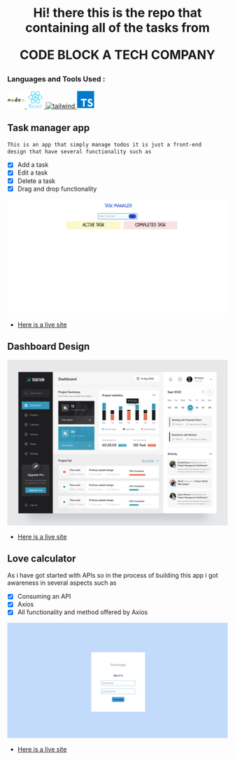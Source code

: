 <h1 align="center">Hi! there this is the repo that containing all of the tasks from

CODE BLOCK A TECH COMPANY </h1>







<h3 align="left">Languages and Tools Used :</h3>
<p align="left"><a href="https://nodejs.org" target="_blank" rel="noreferrer"> <img src="https://raw.githubusercontent.com/devicons/devicon/master/icons/nodejs/nodejs-original-wordmark.svg" alt="nodejs" width="40" height="40"/> </a> <a href="https://reactjs.org/" target="_blank" rel="noreferrer"> <img src="https://raw.githubusercontent.com/devicons/devicon/master/icons/react/react-original-wordmark.svg" alt="react" width="40" height="40"/> </a> <a href="https://tailwindcss.com/" target="_blank" rel="noreferrer"> <img src="https://www.vectorlogo.zone/logos/tailwindcss/tailwindcss-icon.svg" alt="tailwind" width="40" height="40"/> </a> <a href="https://www.typescriptlang.org/" target="_blank" rel="noreferrer"> <img src="https://raw.githubusercontent.com/devicons/devicon/master/icons/typescript/typescript-original.svg" alt="typescript" width="40" height="40"/> </a> </p>



## Task manager app
    This is an app that simply manage todos it is just a front-end
    design that have several functionality such as
- [X] Add a task
- [X] Edit a task
- [X] Delete a task
- [X] Drag and drop functionality

![Take a look](https://github.com/Pascal488/CodeBlock/blob/main/task-manger-app/img/img.png)

- [ Here is a live site](https://delete-phi.vercel.app/)




## Dashboard Design

![Take a look](https://github.com/Pascal488/CodeBlock/blob/main/dashbord/img/Task1.png)


- [Here is a live site](https://euphonious-biscochitos-374448.netlify.app/)

## Love calculator
As i have got started with APIs so in the process of building this app
i got awareness in several aspects such as
- [x]   Consuming an API 
- [x]   Axios
- [x]   All functionality and method offered by Axios

![Take a look ](https://github.com/Pascal488/CodeBlock/blob/main/love-caluu/img/img.png)

- [Here is a live site](https://courageous-fairy-4eeed8.netlify.app/)



